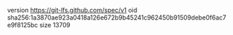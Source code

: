 version https://git-lfs.github.com/spec/v1
oid sha256:1a3870ae923a0418a126e672b9b45241c962450b91509debe0f6ac7e9f8125bc
size 13709
